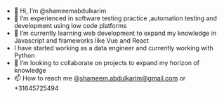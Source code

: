 - 👋 Hi, I’m @shameemabdulkarim
- 👀 I’m experienced in software testing practice ,automation testing and development using low code platforms
- 🌱 I’m currently learning web development to expand my knowledge in Javascript and frameworks like Vue and React
-    I have started working as a data engineer and currently working with Python
- 💞️ I’m looking to collaborate on projects to expand my horizon of knowledge
- 📫 How to reach me @shameem.abdulkarim@gmail.com or +31645725494

<!---
shameemabdulkarim/shameemabdulkarim is a ✨ special ✨ repository because its `README.md` (this file) appears on your GitHub profile.
You can click the Preview link to take a look at your changes.
--->
